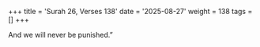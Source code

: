 +++
title = 'Surah 26, Verses 138'
date = '2025-08-27'
weight = 138
tags = []
+++

And we will never be punished.”